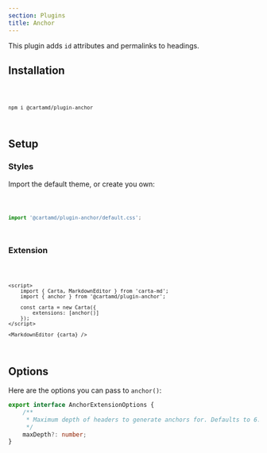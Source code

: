 ```yaml
---
section: Plugins
title: Anchor
---
```


<script>
	import Code from '$lib/components/code/Code.svelte';
</script>

This plugin adds `id` attributes and permalinks to headings.

## Installation

<Code>

```
npm i @cartamd/plugin-anchor
```

</Code>

## Setup

### Styles

Import the default theme, or create you own:

<Code>

```ts
import '@cartamd/plugin-anchor/default.css';
```

</Code>

### Extension

<Code>

```svelte
<script>
	import { Carta, MarkdownEditor } from 'carta-md';
	import { anchor } from '@cartamd/plugin-anchor';

	const carta = new Carta({
		extensions: [anchor()]
	});
</script>

<MarkdownEditor {carta} />
```

</Code>

## Options

Here are the options you can pass to `anchor()`:

```ts
export interface AnchorExtensionOptions {
	/**
	 * Maximum depth of headers to generate anchors for. Defaults to 6.
	 */
	maxDepth?: number;
}
```
